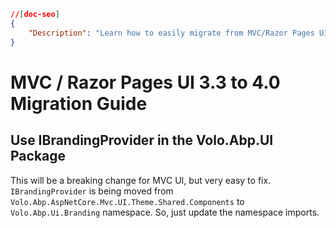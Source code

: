 ```json
//[doc-seo]
{
    "Description": "Learn how to easily migrate from MVC/Razor Pages UI 3.3 to 4.0 by updating the namespace for IBrandingProvider in ABP Framework."
}
```

# MVC / Razor Pages UI 3.3 to 4.0 Migration Guide

## Use IBrandingProvider in the Volo.Abp.UI Package

This will be a breaking change for MVC UI, but very easy to fix. `IBrandingProvider` is being moved from `Volo.Abp.AspNetCore.Mvc.UI.Theme.Shared.Components` to `Volo.Abp.Ui.Branding` namespace. So, just update the namespace imports.

